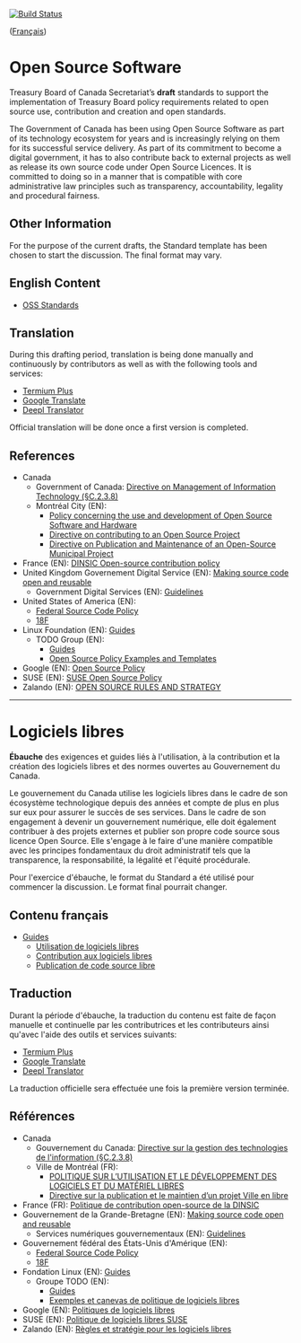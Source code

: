 [![Build Status](https://travis-ci.com/canada-ca/open-source-logiciel-libre.svg?branch=master)](https://travis-ci.com/canada-ca/open-source-logiciel-libre)

([Français](#logiciels-libres))

# Open Source Software

Treasury Board of Canada Secretariat’s **draft** standards to support the implementation of Treasury Board policy requirements related to open source use, contribution and creation and open standards.

The Government of Canada has been using Open Source Software as part of its technology ecosystem for years and is increasingly relying on them for its successful service delivery.
As part of its commitment to become a digital government, it has to also contribute back to external projects as well as release its own source code under Open Source Licences.
It is committed to doing so in a manner that is compatible with core administrative law principles such as transparency, accountability, legality and procedural fairness.

## Other Information

For the purpose of the current drafts, the Standard template has been chosen to start the discussion. The final format may vary.

## English Content

* [OSS Standards](en/open-source-standards.md)

## Translation

During this drafting period, translation is being done manually and continuously by contributors as well as with the following tools and services:

* [Termium Plus](http://www.btb.termiumplus.gc.ca/)
* [Google Translate](https://translate.google.com/)
* [Deepl Translator](https://www.deepl.com/translator)

Official translation will be done once a first version is completed.

## References

* Canada
  * Government of Canada: [Directive on Management of Information Technology (§C.2.3.8)](https://www.tbs-sct.gc.ca/pol/doc-eng.aspx?id=15249#appC)
  * Montréal City (EN):
    * [Policy concerning the use and development of Open Source Software and Hardware](https://github.com/VilledeMontreal/politique-libre/blob/master/Politique/PolitiqueDuLibre.md#english-version)
    * [Directive on contributing to an Open Source Project](https://github.com/VilledeMontreal/politique-libre/blob/master/Directives/ContributionAProjetLibre.md#english-version)
    * [Directive on Publication and Maintenance of an Open-Source Municipal Project](https://github.com/VilledeMontreal/politique-libre/blob/master/Directives/PublicationProjetVille.md#english-version)
* France (EN): [DINSIC Open-source contribution policy](https://disic.github.io/politique-de-contribution-open-source/introduction.en)
* United Kingdom Governement Digital Service (EN): [Making source code open and reusable](https://www.gov.uk/service-manual/technology/making-source-code-open-and-reusable)
  * Government Digital Services (EN): [Guidelines](http://gds-operations.github.io/guidelines/)
* United States of America (EN):
  * [Federal Source Code Policy](https://sourcecode.cio.gov/)
  * [18F](https://18f.gsa.gov/open-source-policy/)
* Linux Foundation (EN): [Guides](https://www.linuxfoundation.org/resources/open-source-guides/)
  * TODO Group (EN):
    * [Guides](https://todogroup.org/guides/)
    * [Open Source Policy Examples and Templates](https://github.com/todogroup/policies#open-source-policy-examples-and-templates)
* Google (EN): [Open Source Policy](https://opensource.google.com/docs/)
* SUSE (EN): [SUSE Open Source Policy](https://opensource.suse.com/suse-open-source-policy)
* Zalando (EN): [OPEN SOURCE RULES AND STRATEGY](https://github.com/zalando/zalando-howto-open-source#open-source-rules-and-strategy)

---

# Logiciels libres

**Ébauche** des exigences et guides liés à l'utilisation, à la contribution et la création des logiciels libres et des normes ouvertes au Gouvernement du Canada.

Le gouvernement du Canada utilise les logiciels libres dans le cadre de son écosystème technologique depuis des années et compte de plus en plus sur eux pour assurer le succès de ses services. Dans le cadre de son engagement à devenir un gouvernement numérique, elle doit également contribuer à des projets externes et publier son propre code source sous licence Open Source. Elle s'engage à le faire d'une manière compatible avec les principes fondamentaux du droit administratif tels que la transparence, la responsabilité, la légalité et l'équité procédurale.

Pour l'exercice d'ébauche, le format du Standard a été utilisé pour commencer la discussion. Le format final pourrait changer.

## Contenu français

* [Guides](fr/guides)
  * [Utilisation de logiciels libres](fr/guides/utilisation-logiciels-libres.md)
  * [Contribution aux logiciels libres](fr/guides/contribution-logiciels-libres.md)
  * [Publication de code source libre](fr/guides/publication-code-source-ouvert.md)

## Traduction

Durant la période d'ébauche, la traduction du contenu est faite de façon manuelle et continuelle par les contributrices et les contributeurs ainsi qu'avec l'aide des outils et services suivants:

* [Termium Plus](http://www.btb.termiumplus.gc.ca/)
* [Google Translate](https://translate.google.com/)
* [Deepl Translator](https://www.deepl.com/translator)

La traduction officielle sera effectuée une fois la première version terminée.

## Références

* Canada
  * Gouvernement du Canada: [Directive sur la gestion des technologies de l'information (§C.2.3.8)](https://www.tbs-sct.gc.ca/pol/doc-fra.aspx?id=15249#appC)
  * Ville de Montréal (FR):
    * [POLITIQUE SUR L’UTILISATION ET LE DÉVELOPPEMENT DES LOGICIELS ET DU MATÉRIEL LIBRES](https://github.com/VilledeMontreal/politique-libre/blob/master/Politique/PolitiqueDuLibre.md)
    * [Directive sur la publication et le maintien d’un projet Ville en libre](https://github.com/VilledeMontreal/politique-libre/tree/master/Directives)
* France (FR): [Politique de contribution open-source de la DINSIC](https://disic.github.io/politique-de-contribution-open-source)
* Gouvernement de la Grande-Bretagne (EN): [Making source code open and reusable](https://www.gov.uk/service-manual/technology/making-source-code-open-and-reusable)
  * Services numériques gouvernementaux (EN): [Guidelines](http://gds-operations.github.io/guidelines/)
* Gouvernement fédéral des États-Unis d'Amérique (EN):
  * [Federal Source Code Policy](https://sourcecode.cio.gov/)
  * [18F](https://18f.gsa.gov/open-source-policy/)
* Fondation Linux (EN): [Guides](https://www.linuxfoundation.org/resources/open-source-guides/)
  * Groupe TODO (EN):
    * [Guides](https://todogroup.org/guides/)
    * [Exemples et canevas de politique de logiciels libres](https://github.com/todogroup/policies#open-source-policy-examples-and-templates)
* Google (EN): [Politiques de logiciels libres](https://opensource.google.com/docs/)
* SUSE (EN): [Politique de logiciels libres SUSE](https://opensource.suse.com/suse-open-source-policy)
* Zalando (EN): [Règles et stratégie pour les logiciels libres](https://github.com/zalando/zalando-howto-open-source#open-source-rules-and-strategy)

